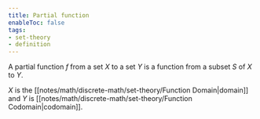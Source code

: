 ```yaml
---
title: Partial function
enableToc: false
tags: 
- set-theory
- definition
---
```

A partial function $f$ from a set $X$ to a set $Y$ is a function from a subset $S$ of $X$ to $Y$. 

$X$ is the [[notes/math/discrete-math/set-theory/Function Domain|domain]] and $Y$ is [[notes/math/discrete-math/set-theory/Function Codomain|codomain]].

